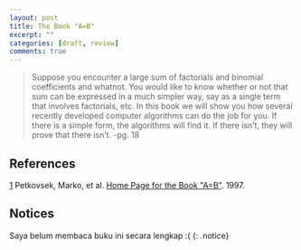 ```yaml
---
layout: post
title: The Book "A=B"
excerpt: ""
categories: [draft, review]
comments: true
---
```


> Suppose you encounter a large sum of factorials and binomial coefficients and whatnot. You would like to know whether or not that sum can be expressed in a much simpler way, say as a single term that involves factorials, etc. In this book we will show you how several recently developed computer algorithms can do the job for you. If there is a simple form, the algorithms will find it. If there isn’t, they will prove that there isn’t. -pg. 18

## References

[1](www.math.upenn.edu/~wilf/AeqB.pdf) Petkovsek, Marko, et al. [Home Page for the Book "A=B"](https://Www.math.upenn.edu/~Wilf/AeqB.html). 1997.


## Notices

Saya belum membaca buku ini secara lengkap :(
{: .notice}
